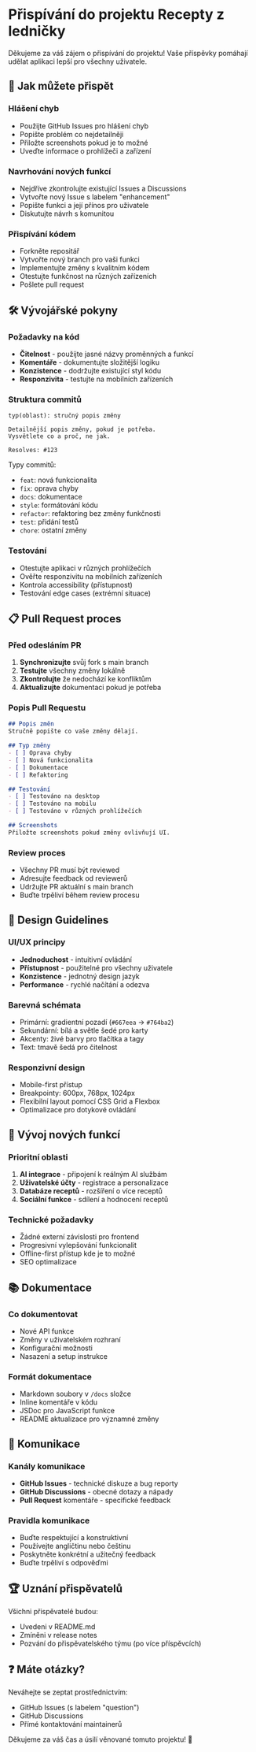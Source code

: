 # Přispívání do projektu Recepty z ledničky

Děkujeme za váš zájem o přispívání do projektu! Vaše příspěvky pomáhají udělat aplikaci lepší pro všechny uživatele.

## 🎯 Jak můžete přispět

### Hlášení chyb
- Použijte GitHub Issues pro hlášení chyb
- Popište problém co nejdetailněji
- Přiložte screenshots pokud je to možné
- Uveďte informace o prohlížeči a zařízení

### Navrhování nových funkcí
- Nejdříve zkontrolujte existující Issues a Discussions
- Vytvořte nový Issue s labelem "enhancement"
- Popište funkci a její přínos pro uživatele
- Diskutujte návrh s komunitou

### Přispívání kódem
- Forkněte repositář
- Vytvořte nový branch pro vaši funkci
- Implementujte změny s kvalitním kódem
- Otestujte funkčnost na různých zařízeních
- Pošlete pull request

## 🛠️ Vývojářské pokyny

### Požadavky na kód
- **Čitelnost** - použijte jasné názvy proměnných a funkcí
- **Komentáře** - dokumentujte složitější logiku
- **Konzistence** - dodržujte existující styl kódu
- **Responzivita** - testujte na mobilních zařízeních

### Struktura commitů
```
typ(oblast): stručný popis změny

Detailnější popis změny, pokud je potřeba.
Vysvětlete co a proč, ne jak.

Resolves: #123
```

Typy commitů:
- `feat`: nová funkcionalita
- `fix`: oprava chyby
- `docs`: dokumentace
- `style`: formátování kódu
- `refactor`: refaktoring bez změny funkčnosti
- `test`: přidání testů
- `chore`: ostatní změny

### Testování
- Otestujte aplikaci v různých prohlížečích
- Ověřte responzivitu na mobilních zařízeních
- Kontrola accessibility (přístupnost)
- Testování edge cases (extrémní situace)

## 📋 Pull Request proces

### Před odesláním PR
1. **Synchronizujte** svůj fork s main branch
2. **Testujte** všechny změny lokálně
3. **Zkontrolujte** že nedochází ke konfliktům
4. **Aktualizujte** dokumentaci pokud je potřeba

### Popis Pull Requestu
```markdown
## Popis změn
Stručně popište co vaše změny dělají.

## Typ změny
- [ ] Oprava chyby
- [ ] Nová funkcionalita
- [ ] Dokumentace
- [ ] Refaktoring

## Testování
- [ ] Testováno na desktop
- [ ] Testováno na mobilu
- [ ] Testováno v různých prohlížečích

## Screenshots
Přiložte screenshots pokud změny ovlivňují UI.
```

### Review proces
- Všechny PR musí být reviewed
- Adresujte feedback od reviewerů
- Udržujte PR aktuální s main branch
- Buďte trpěliví během review procesu

## 🎨 Design Guidelines

### UI/UX principy
- **Jednoduchost** - intuitivní ovládání
- **Přístupnost** - použitelné pro všechny uživatele
- **Konzistence** - jednotný design jazyk
- **Performance** - rychlé načítání a odezva

### Barevná schémata
- Primární: gradientní pozadí (`#667eea` → `#764ba2`)
- Sekundární: bílá a světle šedé pro karty
- Akcenty: živé barvy pro tlačítka a tagy
- Text: tmavě šedá pro čitelnost

### Responzivní design
- Mobile-first přístup
- Breakpointy: 600px, 768px, 1024px
- Flexibilní layout pomocí CSS Grid a Flexbox
- Optimalizace pro dotykové ovládání

## 🚀 Vývoj nových funkcí

### Prioritní oblasti
1. **AI integrace** - připojení k reálným AI službám
2. **Uživatelské účty** - registrace a personalizace
3. **Databáze receptů** - rozšíření o více receptů
4. **Sociální funkce** - sdílení a hodnocení receptů

### Technické požadavky
- Žádné externí závislosti pro frontend
- Progresivní vylepšování funkcionalit
- Offline-first přístup kde je to možné
- SEO optimalizace

## 📚 Dokumentace

### Co dokumentovat
- Nové API funkce
- Změny v uživatelském rozhraní
- Konfigurační možnosti
- Nasazení a setup instrukce

### Formát dokumentace
- Markdown soubory v `/docs` složce
- Inline komentáře v kódu
- JSDoc pro JavaScript funkce
- README aktualizace pro významné změny

## 💬 Komunikace

### Kanály komunikace
- **GitHub Issues** - technické diskuze a bug reporty
- **GitHub Discussions** - obecné dotazy a nápady
- **Pull Request** komentáře - specifické feedback

### Pravidla komunikace
- Buďte respektující a konstruktivní
- Používejte angličtinu nebo češtinu
- Poskytněte konkrétní a užitečný feedback
- Buďte trpěliví s odpověďmi

## 🏆 Uznání přispěvatelů

Všichni přispěvatelé budou:
- Uvedeni v README.md
- Zmíněni v release notes
- Pozvání do přispěvatelského týmu (po více příspěvcích)

## ❓ Máte otázky?

Neváhejte se zeptat prostřednictvím:
- GitHub Issues (s labelem "question")
- GitHub Discussions
- Přímé kontaktování maintainerů

Děkujeme za váš čas a úsilí věnované tomuto projektu! 🙏